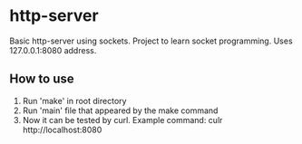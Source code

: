 # http-server
Basic http-server using sockets. Project to learn socket programming.
Uses 127.0.0.1:8080 address.

## How to use
1. Run 'make' in root directory
2. Run 'main' file that appeared by the make command
3. Now it can be tested by curl. Example command: culr http://localhost:8080
